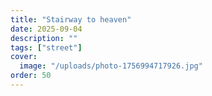 ```yaml
---
title: "Stairway to heaven"
date: 2025-09-04
description: ""
tags: ["street"]
cover:
  image: "/uploads/photo-1756994717926.jpg"
order: 50
---
```


